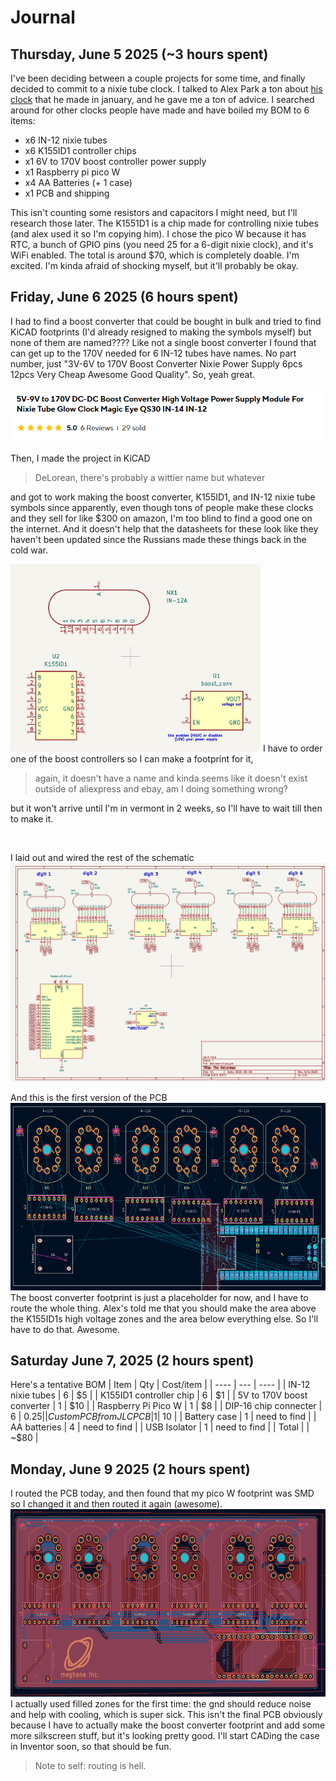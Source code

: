 # Journal
## Thursday, June 5 2025 (~3 hours spent)
I've been deciding between a couple projects for some time, and finally decided to commit to a nixie tube clock. I talked to Alex Park a ton about [his clock](https://parkalex.dev/posts/nixieclock) 
that he made in january, and he gave me a ton of advice. I searched around for other clocks people have made and have boiled my BOM to 6 items:             
- x6 IN-12 nixie tubes
- x6 K155ID1 controller chips
- x1 6V to 170V boost controller power supply
- x1 Raspberry pi pico W
- x4 AA Batteries (+ 1 case)
- x1 PCB and shipping

This isn't counting some resistors and capacitors I might need, but I'll research those later. The K1551D1 is a chip made for controlling nixie tubes (and alex used it so I'm
copying him). I chose the pico W because it has RTC, a bunch of GPIO pins (you need 25 for a 6-digit nixie clock), and it's WiFi enabled. The total is around $70, which is
completely doable. I'm excited. I'm kinda afraid of shocking myself, but it'll probably be okay.

## Friday, June 6 2025 (6 hours spent)
I had to find a boost converter that could be bought in bulk and tried to find
KiCAD footprints (I'd already resigned to making the symbols myself) but none of them are named???? Like not a single boost converter I found that can get up to the 170V needed
for 6 IN-12 tubes have names. No part number, just "3V-6V to 170V Boost Converter Nixie Power Supply 6pcs 12pcs Very Cheap Awesome Good Quality". So, yeah great.    
<br>
<img src="imgs/convdesc.png">
<br>
<br>
Then, I made the project in KiCAD
> DeLorean, there's probably a wittier name but whatever                    

and got to work making the boost converter, K155ID1, and IN-12 nixie tube symbols since apparently, even though tons of people make these clocks and they sell for like $300 on amazon, I'm too blind to find a good one on the internet. And it doesn't help that the datasheets for these look like they haven't been updated since the Russians made these things back in the cold war.           

<img src="imgs/customSymbols.png" style="height: 300px; width:400px;">
I have to order one of the boost controllers so I can make a footprint for it,              

> again, it doesn't have a name and kinda seems like it doesn't exist outside of aliexpress and ebay, am I doing something wrong?
>       
but it won't arrive until I'm in vermont in 2 weeks, so I'll have to wait till then to make it.           

<br>

I laid out and wired the rest of the schematic              
<img src="imgs/v1schematic.png" title="v1 of the schematic" style="height: 350px; width:600px">
<br>

And this is the first version of the PCB            
<img src="imgs/v1PCB.png" style="height: 300px; width:600px">           
The boost converter footprint is just a placeholder for now, and I have to route the whole thing. Alex's told me that you should make the area above the K155ID1s high voltage zones and the area below everything else. So I'll have to do that. Awesome.
## Saturday June 7, 2025 (2 hours spent)
Here's a tentative BOM
| Item | Qty | Cost/item |
| ---- | --- | ---- |
| IN-12 nixie tubes | 6 | $5 |
| K155ID1 controller chip | 6 | $1 |
| 5V to 170V boost converter | 1 | $10 |
| Raspberry Pi Pico W | 1 | $8 |
| DIP-16 chip connecter | 6 | $0.25 |
| Custom PCB from JLCPCB | 1 | ~$10 | 
| Battery case | 1 | need to find |
| AA batteries | 4 | need to find | 
| USB Isolator | 1 | need to find | 
| Total |  | ~$80 |

## Monday, June 9 2025 (2 hours spent)
I routed the PCB today, and then found that my pico W footprint was SMD so I changed it and then routed it again (awesome).   
<img src="imgs/v2PCB.png" style="height: 300px; width:600px">          
I actually used filled zones for the first time: the gnd should reduce noise and help with cooling, which is super sick. This isn't the final PCB obviously because I have to actually make the boost converter footprint and add some more silkscreen stuff, but it's looking pretty good. I'll start CADing the case in Inventor soon, so that should be fun.
> Note to self: routing is hell.
